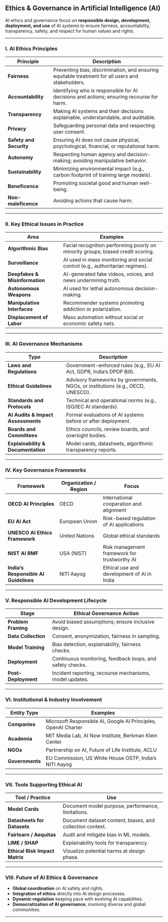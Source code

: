 ## **Ethics & Governance in Artificial Intelligence (AI)**

AI ethics and governance focus on **responsible design, development, deployment, and use** of AI systems to ensure fairness, accountability, transparency, safety, and respect for human values and rights.

---

### **I. AI Ethics Principles**

| Principle               | Description                                                                                       |
| ----------------------- | ------------------------------------------------------------------------------------------------- |
| **Fairness**            | Preventing bias, discrimination, and ensuring equitable treatment for all users and stakeholders. |
| **Accountability**      | Identifying who is responsible for AI decisions and actions; ensuring recourse for harm.          |
| **Transparency**        | Making AI systems and their decisions explainable, understandable, and auditable.                 |
| **Privacy**             | Safeguarding personal data and respecting user consent.                                           |
| **Safety and Security** | Ensuring AI does not cause physical, psychological, financial, or reputational harm.              |
| **Autonomy**            | Respecting human agency and decision-making; avoiding manipulative behavior.                      |
| **Sustainability**      | Minimizing environmental impact (e.g., carbon footprint of training large models).                |
| **Beneficence**         | Promoting societal good and human well-being.                                                     |
| **Non-maleficence**     | Avoiding actions that cause harm.                                                                 |

---

### **II. Key Ethical Issues in Practice**

| Area                           | Examples                                                                        |
| ------------------------------ | ------------------------------------------------------------------------------- |
| **Algorithmic Bias**           | Facial recognition performing poorly on minority groups; biased credit scoring. |
| **Surveillance**               | AI used in mass monitoring and social control (e.g., authoritarian regimes).    |
| **Deepfakes & Misinformation** | AI-generated fake videos, voices, and news undermining truth.                   |
| **Autonomous Weapons**         | AI used for lethal autonomous decision-making.                                  |
| **Manipulative Interfaces**    | Recommender systems promoting addiction or polarization.                        |
| **Displacement of Labor**      | Mass automation without social or economic safety nets.                         |

---

### **III. AI Governance Mechanisms**

| Type                               | Description                                                                     |
| ---------------------------------- | ------------------------------------------------------------------------------- |
| **Laws and Regulations**           | Government-enforced rules (e.g., EU AI Act, GDPR, India’s DPDP Bill).           |
| **Ethical Guidelines**             | Advisory frameworks by governments, NGOs, or institutions (e.g., OECD, UNESCO). |
| **Standards and Protocols**        | Technical and operational norms (e.g., ISO/IEC AI standards).                   |
| **AI Audits & Impact Assessments** | Formal evaluations of AI systems before or after deployment.                    |
| **Boards and Committees**          | Ethics councils, review boards, and oversight bodies.                           |
| **Explainability & Documentation** | Model cards, datasheets, algorithmic transparency reports.                      |

---

### **IV. Key Governance Frameworks**

| Framework                             | Organization / Region | Focus                                        |
| ------------------------------------- | --------------------- | -------------------------------------------- |
| **OECD AI Principles**                | OECD                  | International cooperation and alignment      |
| **EU AI Act**                         | European Union        | Risk-based regulation of AI applications     |
| **UNESCO AI Ethics Framework**        | United Nations        | Global ethical standards                     |
| **NIST AI RMF**                       | USA (NIST)            | Risk management framework for trustworthy AI |
| **India’s Responsible AI Guidelines** | NITI Aayog            | Ethical use and development of AI in India   |

---

### **V. Responsible AI Development Lifecycle**

| Stage               | Ethical Governance Action                                 |
| ------------------- | --------------------------------------------------------- |
| **Problem Framing** | Avoid biased assumptions; ensure inclusive design.        |
| **Data Collection** | Consent, anonymization, fairness in sampling.             |
| **Model Training**  | Bias detection, explainability, fairness checks.          |
| **Deployment**      | Continuous monitoring, feedback loops, and safety checks. |
| **Post-Deployment** | Incident reporting, recourse mechanisms, model updates.   |

---

### **VI. Institutional & Industry Involvement**

| Entity Type     | Examples                                                       |
| --------------- | -------------------------------------------------------------- |
| **Companies**   | Microsoft Responsible AI, Google AI Principles, OpenAI Charter |
| **Academia**    | MIT Media Lab, AI Now Institute, Berkman Klein Center          |
| **NGOs**        | Partnership on AI, Future of Life Institute, ACLU              |
| **Governments** | EU Commission, US White House OSTP, India’s NITI Aayog         |

---

### **VII. Tools Supporting Ethical AI**

| Tool / Practice                | Use                                                       |
| ------------------------------ | --------------------------------------------------------- |
| **Model Cards**                | Document model purpose, performance, limitations.         |
| **Datasheets for Datasets**    | Document dataset content, biases, and collection context. |
| **Fairlearn / Aequitas**       | Audit and mitigate bias in ML models.                     |
| **LIME / SHAP**                | Explainability tools for transparency.                    |
| **Ethical Risk Impact Matrix** | Visualize potential harms at design phase.                |

---

### **VIII. Future of AI Ethics & Governance**

* **Global coordination** on AI safety and rights.
* **Integration of ethics** directly into AI design processes.
* **Dynamic regulation** keeping pace with evolving AI capabilities.
* **Democratization of AI governance**, involving diverse and global communities.

---
